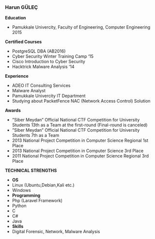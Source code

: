 ### Harun GÜLEÇ

**Education**
* Pamukkale Univercity, Faculty of Engineering, Computer Engineering 2015  

**Certified Courses**
* PostgreSQL DBA (AB2016)
* Cyber Security Winter Training Camp ‘15
* Cisco Introduction to Cyber Security
* Hacktrick Malware Analysis ‘14

**Experience**
* ADEO IT Consulting Services
 * Malware Analyst
* Pamukkale Univercity IT Department
 * Studying about PacketFence NAC (Network Access Control) Solution

**Awards**

* ”Siber Meydan” Official National CTF Competition for University Students 13th as a Team at the first-round (Final-round is canceled)
* ”Siber Meydan” Official National CTF Competition for University Students 7th as a Team
* 2013 National Project Competition in Computer Science Regional 1st Place
* 2013 National Project Competition in Computer Science 3rd Place
* 2011 National Project Competition in Computer Science Regional 3rd Place

**TECHNICAL STRENGTHS**
* **OS**  
 * Linux (Ubuntu,Debian,Kali etc.)  
 * Windows  
* **Programming**  
 * Php (Laravel Framework)  
 * Python  
 * C  
 * C#
 * Java  
* **Skills**  
 * Digital Forensic, Network, Malware Analysis
